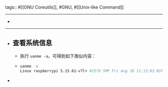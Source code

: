 tags:: #[[GNU Coreutils]], #GNU, #[[Unix-like Command]]

- ---
-
- ---
- ## 查看系统信息
	- 执行 `uanme -a`，可得到如下类似内容：
	- ``` bash
	  uanme -a
	  Linux raspberrypi 5.15.61-v7l+ #1579 SMP Fri Aug 26 11:13:03 BST 2022 armv7l GNU/Linux
	  ```
-